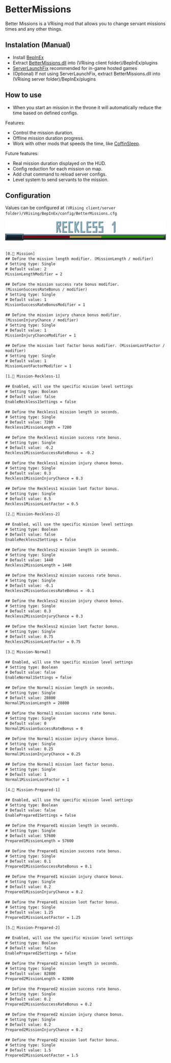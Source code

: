 # BetterMissions

Better Missions is a VRising mod that allows you to change servant missions times and any other things.

## Instalation (Manual)

* Install [BepInEx](https://docs.bepinex.dev/master/articles/user_guide/installation/index.html)
* Extract [BetterMissions.dll](https://github.com/caioreix/BetterMissions/releases) into (VRising client folder)/BepInEx/plugins
* [ServerLaunchFix](https://v-rising.thunderstore.io/package/Mythic/ServerLaunchFix/) recommended for in-game hosted
  games
* (Optional) If not using ServerLaunchFix, extract BetterMissions.dll into (VRising server folder)/BepInEx/plugins

## How to use

* When you start an mission in the throne it will automatically reduce the time based on defined configs.

Features:
  - Control the mission duration.
  - Offline mission duration progress.
  - Work with other mods that speeds the time, like [CoffinSleep](https://github.com/caioreix/CoffinSleep).

Future features:
  - Real mission duration displayed on the HUD.
  - Config reduction for each mission on map.
  - Add chat command to reload server configs.
  - Level system to send servants to the mission.

## Configuration

Values can be configured at `(VRising client/server folder)/VRising/BepInEx/config/BetterMissions.cfg`

![difficult](./difficult.gif)

```

[0.🚩 Mission]
## Define the mission length modifier. (MissionLength / modifier)
# Setting type: Single
# Default value: 2
MissionLengthModifier = 2

## Define the mission success rate bonus modifier. (MissionSuccessRateBonus / modifier)
# Setting type: Single
# Default value: 1
MissionSuccessRateBonusModifier = 1

## Define the mission injury chance bonus modifier. (MissionInjuryChance / modifier)
# Setting type: Single
# Default value: 1
MissionInjuryChanceModifier = 1

## Define the mission loot factor bonus modifier. (MissionLootFactor / modifier)
# Setting type: Single
# Default value: 1
MissionLootFactorModifier = 1

[1.🚩 Mission-Reckless-1]

## Enabled, will use the specific mission level settings
# Setting type: Boolean
# Default value: false
EnableReckless1Settings = false

## Define the Reckless1 mission length in seconds.
# Setting type: Single
# Default value: 7200
Reckless1MissionLength = 7200

## Define the Reckless1 mission success rate bonus.
# Setting type: Single
# Default value: -0.2
Reckless1MissionSuccessRateBonus = -0.2

## Define the Reckless1 mission injury chance bonus.
# Setting type: Single
# Default value: 0.3
Reckless1MissionInjuryChance = 0.3

## Define the Reckless1 mission loot factor bonus.
# Setting type: Single
# Default value: 0.5
Reckless1MissionLootFactor = 0.5

[2.🚩 Mission-Reckless-2]

## Enabled, will use the specific mission level settings
# Setting type: Boolean
# Default value: false
EnableReckless2Settings = false

## Define the Reckless2 mission length in seconds.
# Setting type: Single
# Default value: 1440
Reckless2MissionLength = 1440

## Define the Reckless2 mission success rate bonus.
# Setting type: Single
# Default value: -0.1
Reckless2MissionSuccessRateBonus = -0.1

## Define the Reckless2 mission injury chance bonus.
# Setting type: Single
# Default value: 0.3
Reckless2MissionInjuryChance = 0.3

## Define the Reckless2 mission loot factor bonus.
# Setting type: Single
# Default value: 0.75
Reckless2MissionLootFactor = 0.75

[3.🚩 Mission-Normal]

## Enabled, will use the specific mission level settings
# Setting type: Boolean
# Default value: false
EnableNormal1Settings = false

## Define the Normal1 mission length in seconds.
# Setting type: Single
# Default value: 28800
Normal1MissionLength = 28800

## Define the Normal1 mission success rate bonus.
# Setting type: Single
# Default value: 0
Normal1MissionSuccessRateBonus = 0

## Define the Normal1 mission injury chance bonus.
# Setting type: Single
# Default value: 0.25
Normal1MissionInjuryChance = 0.25

## Define the Normal1 mission loot factor bonus.
# Setting type: Single
# Default value: 1
Normal1MissionLootFactor = 1

[4.🚩 Mission-Prepared-1]

## Enabled, will use the specific mission level settings
# Setting type: Boolean
# Default value: false
EnablePrepared1Settings = false

## Define the Prepared1 mission length in seconds.
# Setting type: Single
# Default value: 57600
Prepared1MissionLength = 57600

## Define the Prepared1 mission success rate bonus.
# Setting type: Single
# Default value: 0.1
Prepared1MissionSuccessRateBonus = 0.1

## Define the Prepared1 mission injury chance bonus.
# Setting type: Single
# Default value: 0.2
Prepared1MissionInjuryChance = 0.2

## Define the Prepared1 mission loot factor bonus.
# Setting type: Single
# Default value: 1.25
Prepared1MissionLootFactor = 1.25

[5.🚩 Mission-Prepared-2]

## Enabled, will use the specific mission level settings
# Setting type: Boolean
# Default value: false
EnablePrepared2Settings = false

## Define the Prepared2 mission length in seconds.
# Setting type: Single
# Default value: 82800
Prepared2MissionLength = 82800

## Define the Prepared2 mission success rate bonus.
# Setting type: Single
# Default value: 0.2
Prepared2MissionSuccessRateBonus = 0.2

## Define the Prepared2 mission injury chance bonus.
# Setting type: Single
# Default value: 0.2
Prepared2MissionInjuryChance = 0.2

## Define the Prepared2 mission loot factor bonus.
# Setting type: Single
# Default value: 1.5
Prepared2MissionLootFactor = 1.5
```
